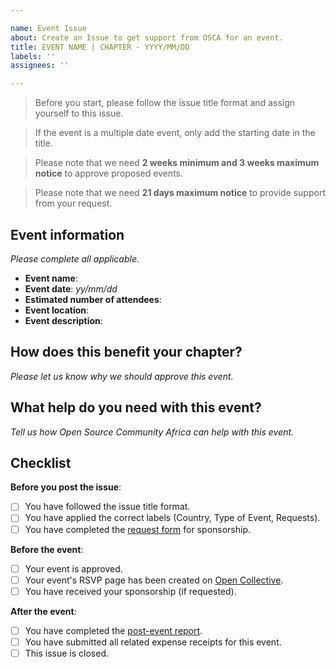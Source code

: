 ```yaml
---

name: Event Issue
about: Create an Issue to get support from OSCA for an event.
title: EVENT NAME | CHAPTER - YYYY/MM/DD
labels: ''
assignees: ''

---
```


> Before you start, please follow the issue title format and assign yourself to this issue.

> If the event is a multiple date event, only add the starting date in the title.

> Please note that we need **2 weeks minimum and 3 weeks maximum notice** to approve proposed events.

> Please note that we need **21 days maximum notice** to provide support from your request.

## Event information
_Please complete all applicable._

- **Event name**:
- **Event date**: _yy/mm/dd_
- **Estimated number of attendees**: 
- **Event location**:
- **Event description**:

## How does this benefit your chapter?
_Please let us know why we should approve this event._

## What help do you need with this event? 
_Tell us how Open Source Community Africa can help with this event._

## Checklist

**Before you post the issue**: 
- [ ] You have followed the issue title format.
- [ ] You have applied the correct labels (Country, Type of Event, Requests).
- [ ] You have completed the [request form](https://bit.ly/osca-cl-request) for sponsorship.

**Before the event**: 
- [ ] Your event is approved.
- [ ] Your event's RSVP page has been created on [Open Collective](https://opencollective/osca).
- [ ] You have received your sponsorship (if requested).

**After the event**:  
- [ ] You have completed the [post-event report](/chapter-leads-hub/blob/master/docs/post-event-template.md).
- [ ] You have submitted all related expense receipts for this event.
- [ ] This issue is closed.
